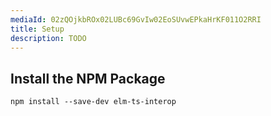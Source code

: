 ```yaml
---
mediaId: 02zQOjkbROx02LUBc69GvIw02EoSUvwEPkaHrKF011O2RRI
title: Setup
description: TODO
---
```


## Install the NPM Package

```shell
npm install --save-dev elm-ts-interop
```
